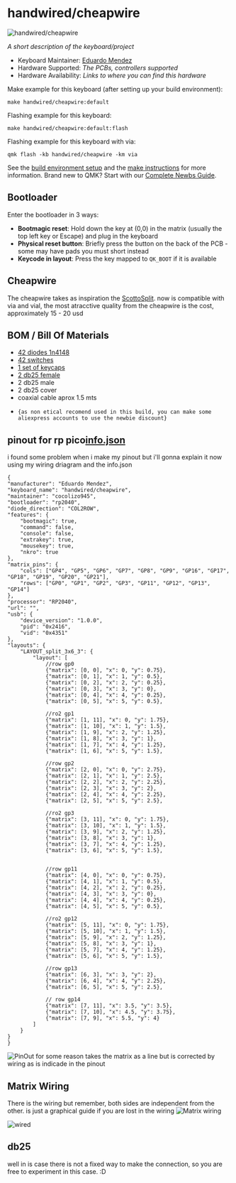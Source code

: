 # handwired/cheapwire

![handwired/cheapwire](https://github.com/cocolizo945/qmk_firmware/assets/81886929/4061c9e0-0de0-4f59-882a-e559f994c122)


*A short description of the keyboard/project*

* Keyboard Maintainer: [Eduardo Mendez](https://github.com/cocolizo945)
* Hardware Supported: *The PCBs, controllers supported*
* Hardware Availability: *Links to where you can find this hardware*

Make example for this keyboard (after setting up your build environment):

    make handwired/cheapwire:default

Flashing example for this keyboard:

    make handwired/cheapwire:default:flash

Flashing example for this keyboard with via:

    qmk flash -kb handwired/cheapwire -km via

See the [build environment setup](https://docs.qmk.fm/#/getting_started_build_tools) and the [make instructions](https://docs.qmk.fm/#/getting_started_make_guide) for more information. Brand new to QMK? Start with our [Complete Newbs Guide](https://docs.qmk.fm/#/newbs).

## Bootloader

Enter the bootloader in 3 ways:

* **Bootmagic reset**: Hold down the key at (0,0) in the matrix (usually the top left key or Escape) and plug in the keyboard
* **Physical reset button**: Briefly press the button on the back of the PCB - some may have pads you must short instead
* **Keycode in layout**: Press the key mapped to `QK_BOOT` if it is available

## Cheapwire

The cheapwire takes as inspiration the [ScottoSplit](https://scottokeebs.com/blogs/keyboards/scottosplit-handwired-keyboard).
now is compatible with via and vial, the most atracctive quality from the cheapwire is the cost, approximately 15 - 20 usd

## BOM / Bill Of Materials
 * [42 diodes 1n4148](https://es.aliexpress.com/item/1005004333197874.html?spm=a2g0o.productlist.main.1.2ffa343fMMb7GU&algo_pvid=61d2bd8c-aa8a-444b-a2ff-7c45e0d8bf19&aem_p4p_detail=2023101721173317510947210490450000102777&algo_exp_id=61d2bd8c-aa8a-444b-a2ff-7c45e0d8bf19-0&pdp_npi=4%40dis%21MXN%216.25%215.88%21%21%210.34%21%21%40210321dc16976026539063889e0c2c%2112000028793174971%21sea%21MX%212814777900%21&curPageLogUid=isyOUlMKr3Fv&search_p4p_id=2023101721173317510947210490450000102777_1)
 * [42 switches](https://es.aliexpress.com/item/1005003134698091.html?spm=a2g0o.productlist.main.19.6233660a6Qhjau&algo_pvid=45852590-d735-4ebe-b210-d838e30d998b&aem_p4p_detail=202310172110561321914381303450003572098&algo_exp_id=45852590-d735-4ebe-b210-d838e30d998b-9&pdp_npi=4%40dis%21MXN%21260.59%21158.97%21%21%2114.18%21%21%402101e7f616976022560162651e52bd%2112000024279974426%21sea%21MX%212814777900%21&curPageLogUid=lQKwUZiWiyAd&search_p4p_id=202310172110561321914381303450003572098_10)   
 * [1 set of keycaps](https://es.aliexpress.com/item/1005004776662298.html?spm=a2g0o.productlist.main.17.15402efbqSpD8K&algo_pvid=d17cc1d2-7de2-4058-9220-654b1a6aae14&algo_exp_id=d17cc1d2-7de2-4058-9220-654b1a6aae14-8&pdp_npi=4%40dis%21MXN%21263.53%2112.31%21%21%2114.34%21%21%402101ea7116976026083433653e6a57%2112000030472647642%21sea%21MX%210%21AB&curPageLogUid=wbA4oMKghX8h)
 * [2 db25 female](https://es.aliexpress.com/item/1005004937486315.html?spm=a2g0o.productlist.main.47.4ece4b9f2rnCMQ&algo_pvid=c3d925fd-bacc-46f9-a054-c0348745af91&aem_p4p_detail=2023101721180810309015791214700000154861&algo_exp_id=c3d925fd-bacc-46f9-a054-c0348745af91-23&pdp_npi=4%40dis%21MXN%215.51%214.96%21%21%210.30%21%21%402103209b16976026885432920e79bd%2112000031082492991%21sea%21MX%212814777900%21&curPageLogUid=xY7xrXNgsDCQ&search_p4p_id=2023101721180810309015791214700000154861_24)
 * 2 db25 male
 * 2 db25 cover
 * coaxial cable aprox 1.5 mts
 *     {as non etical recomend used in this build, you can make some aliexpress accounts to use the newbie discount}

## pinout for rp pico[info.json](https://github.com/cocolizo945/qmk_firmware/files/12981521/info.json)

i found some problem when i make my pinout but i'll gonna explain it now using my wiring driagram and the info.json

    {
    "manufacturer": "Eduardo Mendez",
    "keyboard_name": "handwired/cheapwire",
    "maintainer": "cocolizo945",
    "bootloader": "rp2040",
    "diode_direction": "COL2ROW",
    "features": {
        "bootmagic": true,
        "command": false,
        "console": false,
        "extrakey": true,
        "mousekey": true,
        "nkro": true
    },
    "matrix_pins": {
        "cols": ["GP4", "GP5", "GP6", "GP7", "GP8", "GP9", "GP16", "GP17", "GP18", "GP19", "GP20", "GP21"],
        "rows": ["GP0", "GP1", "GP2", "GP3", "GP11", "GP12", "GP13", "GP14"]
    },
    "processor": "RP2040",
    "url": "",
    "usb": {
        "device_version": "1.0.0",
        "pid": "0x2416",
        "vid": "0x4351"
    },
    "layouts": {
        "LAYOUT_split_3x6_3": {
            "layout": [
                //row gp0
                {"matrix": [0, 0], "x": 0, "y": 0.75},
                {"matrix": [0, 1], "x": 1, "y": 0.5},
                {"matrix": [0, 2], "x": 2, "y": 0.25},
                {"matrix": [0, 3], "x": 3, "y": 0},
                {"matrix": [0, 4], "x": 4, "y": 0.25},
                {"matrix": [0, 5], "x": 5, "y": 0.5},

                //ro2 gp1
                {"matrix": [1, 11], "x": 0, "y": 1.75},
                {"matrix": [1, 10], "x": 1, "y": 1.5},
                {"matrix": [1, 9], "x": 2, "y": 1.25},
                {"matrix": [1, 8], "x": 3, "y": 1},
                {"matrix": [1, 7], "x": 4, "y": 1.25},
                {"matrix": [1, 6], "x": 5, "y": 1.5},

                //row gp2
                {"matrix": [2, 0], "x": 0, "y": 2.75},
                {"matrix": [2, 1], "x": 1, "y": 2.5},
                {"matrix": [2, 2], "x": 2, "y": 2.25},
                {"matrix": [2, 3], "x": 3, "y": 2},
                {"matrix": [2, 4], "x": 4, "y": 2.25},
                {"matrix": [2, 5], "x": 5, "y": 2.5},
                 
                //ro2 gp3
                {"matrix": [3, 11], "x": 0, "y": 1.75},
                {"matrix": [3, 10], "x": 1, "y": 1.5},
                {"matrix": [3, 9], "x": 2, "y": 1.25},
                {"matrix": [3, 8], "x": 3, "y": 1},
                {"matrix": [3, 7], "x": 4, "y": 1.25},
                {"matrix": [3, 6], "x": 5, "y": 1.5},
 

                //row gp11  
                {"matrix": [4, 0], "x": 0, "y": 0.75},
                {"matrix": [4, 1], "x": 1, "y": 0.5},
                {"matrix": [4, 2], "x": 2, "y": 0.25},
                {"matrix": [4, 3], "x": 3, "y": 0},
                {"matrix": [4, 4], "x": 4, "y": 0.25},
                {"matrix": [4, 5], "x": 5, "y": 0.5},

                //ro2 gp12
                {"matrix": [5, 11], "x": 0, "y": 1.75},
                {"matrix": [5, 10], "x": 1, "y": 1.5},
                {"matrix": [5, 9], "x": 2, "y": 1.25},
                {"matrix": [5, 8], "x": 3, "y": 1},
                {"matrix": [5, 7], "x": 4, "y": 1.25},
                {"matrix": [5, 6], "x": 5, "y": 1.5},

                //row gp13
                {"matrix": [6, 3], "x": 3, "y": 2},
                {"matrix": [6, 4], "x": 4, "y": 2.25},
                {"matrix": [6, 5], "x": 5, "y": 2.5},
                 
                // row gp14
                {"matrix": [7, 11], "x": 3.5, "y": 3.5},
                {"matrix": [7, 10], "x": 4.5, "y": 3.75},
                {"matrix": [7, 9], "x": 5.5, "y": 4}
            ]
        }
    }
    }


![PinOut](https://github.com/cocolizo945/qmk_firmware/assets/81886929/458a1571-f3af-4925-87d0-2e38bb76f8a5)
for some reason takes the matrix as a line but is corrected by wiring as is indicade in the pinout


## Matrix Wiring
There is the wiring but remember, both sides are independent from the other. is just a graphical guide if you are lost in the wiring
![Matrix wiring](https://github.com/cocolizo945/qmk_firmware/assets/81886929/c6b1ece0-cfaa-4f8a-aee9-fac3a4ad008c)

![wired](https://github.com/cocolizo945/qmk_firmware/assets/81886929/8ea87875-f0c0-4fe1-b23d-02942c8d2cb3)


## db25
well in is case there is not a fixed way to make the connection, so you are free to experiment in this case. :D




